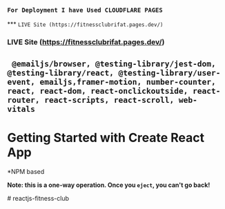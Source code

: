 ### `For Deployment I have Used CLOUDFLARE PAGES`

*** `LIVE Site (https://fitnessclubrifat.pages.dev/)`
### LIVE Site (https://fitnessclubrifat.pages.dev/)

## ` @emailjs/browser, @testing-library/jest-dom, @testing-library/react, @testing-library/user-event, emailjs,framer-motion, number-counter, react, react-dom, react-onclickoutside, react-router, react-scripts, react-scroll, web-vitals`

# Getting Started with Create React App
*NPM based

**Note: this is a one-way operation. Once you `eject`, you can't go back!**

#   r e a c t j s - f i t n e s s - c l u b 
 
 

